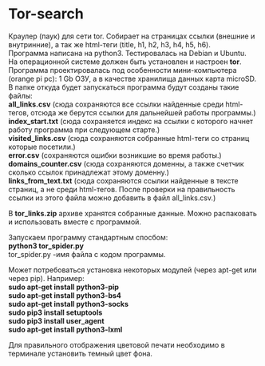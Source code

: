 # Tor-search
Краулер (паук) для сети tor. Собирает на страницах ссылки (внешние и внутринние), а так же html-теги (title, h1, h2, h3, h4, h5, h6).  
Программа написана на python3. Тестировалась на Debian и Ubuntu.  
На операционной системе должен быть установлен и настроен **tor**.  
Программа проектировалась под особенности мини-компьютера (orange pi pc): 1 Gb ОЗУ, а в качестве хранилища данных карта microSD.  
В папке откуда будет запускаться программа будут созданы такие файлы:  
 **all_links.csv**  (сюда сохраняются все ссылки найденные среди html-тегов, отсюда же берутся ссылки для дальнейшей работы программы.)   
 **index_start.txt** (сюда сохраняется индекс на ссылки с которого начнет работу программа при следующем старте.)  
 **visited_links.csv** (сюда сохраняются собранные html-теги со страниц которые посетили.)  
 **error.csv** (сохраняются ошибки возникшие во время работы.)   
 **domains_counter.csv** (сюда сохраняются доменны, а также счетчик сколько ссылок принадлежат этому доменну.)   
 **links_from_text.txt** (сюда сохраняются ссылки найденные в тексте страниц, а не среди html-тегов. После проверки на правильность ссылки из этого файла можно добавить в файл all_links.csv.)

В **tor_links.zip** архиве хранятся собранные данные. Можно распаковать и использовать вместе с программой.

Запускаем программу стандартным спосбом:  
**python3 tor_spider.py**  
tor_spider.py -имя файла с кодом программы.

Может потребоваться установка некоторых модулей (через apt-get или через pip). Например:  
**sudo apt-get install python3-pip**  
**sudo apt-get install python3-bs4**  
**sudo apt-get install python3-socks**  
**sudo pip3 install setuptools**  
**sudo pip3 install user_agent**  
**sudo apt-get install python3-lxml**

Для правильного отображения цветовой печати необходимо в терминале установить темный цвет фона.
